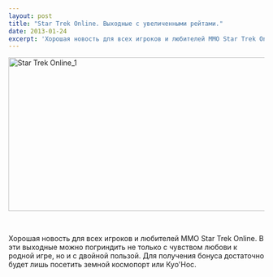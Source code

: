 ```yaml
---
layout: post
title: "Star Trek Online. Выходные с увеличенными рейтами."
date: 2013-01-24
excerpt: 'Хорошая новость для всех игроков и любителей ММО Star Trek Online. В эти выходные можно погриндить не только с чувством любови к родной игре, но и с двойной пользой. Для получения бонуса достаточно будет лишь посетить земной космопорт или Куо&#39;Нос.'
---
```


<a href="http://gamersoul.ru/star-trek-online-%d0%b2%d1%8b%d1%85%d0%be%d0%b4%d0%bd%d1%8b%d0%b5-%d1%81-%d1%83%d0%b2%d0%b5%d0%bb%d0%b8%d1%87%d0%b5%d0%bd%d0%bd%d1%8b%d0%bc%d0%b8-%d1%80%d0%b5%d0%b9%d1%82%d0%b0%d0%bc%d0%b8/star-trek-online_1/" rel="attachment wp-att-879"><img class="size-full wp-image-879 aligncenter" alt="Star Trek Online_1" src="http://gamersoul.ru/wp-content/uploads/2013/01/Star-Trek-Online_1.jpg" width="620" height="302" /></a>

&nbsp;

Хорошая новость для всех игроков и любителей ММО Star Trek Online. В эти выходные можно погриндить не только с чувством любови к родной игре, но и с двойной пользой. Для получения бонуса достаточно будет лишь посетить земной космопорт или Куо'Нос.